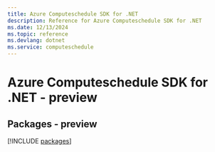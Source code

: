 ```yaml
---
title: Azure Computeschedule SDK for .NET
description: Reference for Azure Computeschedule SDK for .NET
ms.date: 12/13/2024
ms.topic: reference
ms.devlang: dotnet
ms.service: computeschedule
---
```

# Azure Computeschedule SDK for .NET - preview
## Packages - preview
[!INCLUDE [packages](computeschedule-index.md)]